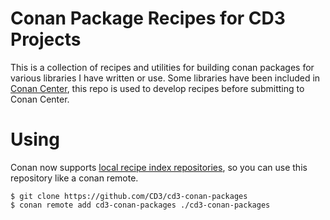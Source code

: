 # Conan Package Recipes for CD3 Projects

This is a collection of recipes and utilities for building conan packages for various libraries I have written or use.
Some libraries have been included in [Conan Center](https://conan.io/center), this repo is used to develop recipes before
submitting to Conan Center.

# Using

Conan now supports [local recipe index repositories](https://docs.conan.io/2/tutorial/conan_repositories/setup_local_recipes_index.html), so you
can use this repository like a conan remote.

```
$ git clone https://github.com/CD3/cd3-conan-packages
$ conan remote add cd3-conan-packages ./cd3-conan-packages
```


